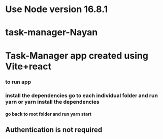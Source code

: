 # Use Node version 16.8.1

# task-manager-Nayan

# Task-Manager app created using Vite+react

### to run app

### install the dependencies go to each individual folder and run yarn or yarn install the dependencies

#### go back to root folder and run yarn start

## Authentication is not required
